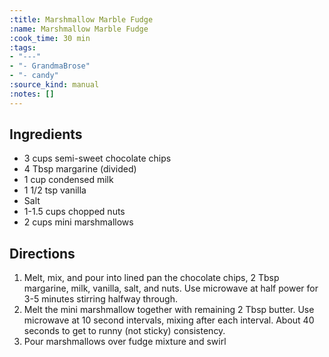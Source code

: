 ```yaml
---
:title: Marshmallow Marble Fudge
:name: Marshmallow Marble Fudge
:cook_time: 30 min
:tags:
- "---"
- "- GrandmaBrose"
- "- candy"
:source_kind: manual
:notes: []
---
```


## Ingredients
- 3 cups semi-sweet chocolate chips
- 4 Tbsp margarine (divided)
- 1 cup condensed milk
- 1 1/2 tsp vanilla
- Salt
- 1-1.5 cups chopped nuts
- 2 cups mini marshmallows


## Directions
1. Melt, mix, and pour into lined pan the chocolate chips, 2 Tbsp margarine, milk, vanilla, salt, and nuts. Use microwave at half power for 3-5 minutes stirring halfway through. 
2. Melt the mini marshmallow together with remaining 2 Tbsp butter. Use microwave at 10 second intervals, mixing after each interval. About 40 seconds to get to runny (not sticky) consistency. 
3. Pour marshmallows over fudge mixture and swirl
